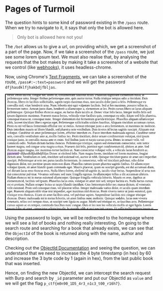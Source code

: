 # Pages of Turmoil

The question hints to some kind of password existing in the `/pass` route.
When we try to navigate to it, it says that only the bot is allowed here.
> Only bot is allowed here not you! 

The `/bot` allows us to give a url, on providing which, we get a screenshot of a part of the page. Now, if we take a screenshot of the `/pass` route, we just see some lorem ipsum text. We must also realise that, by analysing the requests that the bot makes by making it take a screenshot of a website that we control (like [webhooks](https://webhook.site/)), it uses headless-chrome.

 Now, using Chrome's [Text Fragments](https://developer.mozilla.org/en-US/docs/Web/Text_fragments), we can take a screenshot of the  route, `/pass#:~:text=password` and we will get the password `dfjhasdklfjhakbdjfbljas`. 
 
 ![password image](./images/Screenshot%20from%202023-03-01%2000-44-02.png)

Using the password to login, we will be redirected to the homepage where we will see a list of books and nothing really interesting.
On going to the search route and searching for a book that already exists, we can see that the `ObjectId` of the book is returned along with the name, author and description.

Checking out the [ObjectId Documentation](https://www.mongodb.com/docs/manual/reference/method/ObjectId/) and seeing the question, we can understand that we need to increase the 4 byte timestamp (in hex)
by 60 and increase the 3 byte code by 1 (again in hex), from the last public book that was inserted.

Hence, on finding the new ObjectId, we can intercept the search request with Burp and search by `_id` parameter and put our ObjectId as `value` and we will get the flag `p_ctf{m0n90_1D5_4r3_n1c3_t00_r16h7}`.
